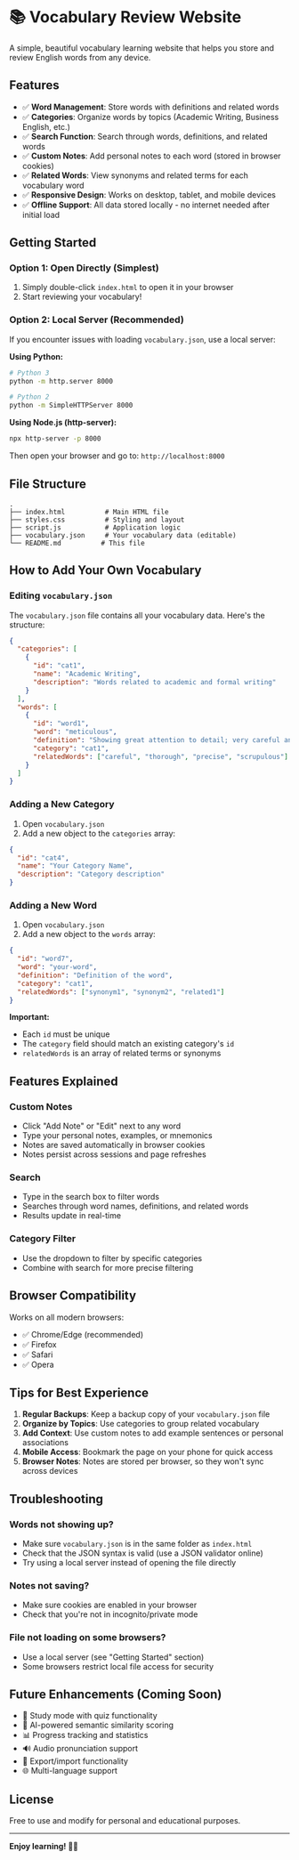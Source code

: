 # 📚 Vocabulary Review Website

A simple, beautiful vocabulary learning website that helps you store and review English words from any device.

## Features

- ✅ **Word Management**: Store words with definitions and related words
- ✅ **Categories**: Organize words by topics (Academic Writing, Business English, etc.)
- ✅ **Search Function**: Search through words, definitions, and related words
- ✅ **Custom Notes**: Add personal notes to each word (stored in browser cookies)
- ✅ **Related Words**: View synonyms and related terms for each vocabulary word
- ✅ **Responsive Design**: Works on desktop, tablet, and mobile devices
- ✅ **Offline Support**: All data stored locally - no internet needed after initial load

## Getting Started

### Option 1: Open Directly (Simplest)
1. Simply double-click `index.html` to open it in your browser
2. Start reviewing your vocabulary!

### Option 2: Local Server (Recommended)
If you encounter issues with loading `vocabulary.json`, use a local server:

**Using Python:**
```bash
# Python 3
python -m http.server 8000

# Python 2
python -m SimpleHTTPServer 8000
```

**Using Node.js (http-server):**
```bash
npx http-server -p 8000
```

Then open your browser and go to: `http://localhost:8000`

## File Structure

```
.
├── index.html          # Main HTML file
├── styles.css          # Styling and layout
├── script.js           # Application logic
├── vocabulary.json     # Your vocabulary data (editable)
└── README.md          # This file
```

## How to Add Your Own Vocabulary

### Editing `vocabulary.json`

The `vocabulary.json` file contains all your vocabulary data. Here's the structure:

```json
{
  "categories": [
    {
      "id": "cat1",
      "name": "Academic Writing",
      "description": "Words related to academic and formal writing"
    }
  ],
  "words": [
    {
      "id": "word1",
      "word": "meticulous",
      "definition": "Showing great attention to detail; very careful and precise",
      "category": "cat1",
      "relatedWords": ["careful", "thorough", "precise", "scrupulous"]
    }
  ]
}
```

### Adding a New Category

1. Open `vocabulary.json`
2. Add a new object to the `categories` array:

```json
{
  "id": "cat4",
  "name": "Your Category Name",
  "description": "Category description"
}
```

### Adding a New Word

1. Open `vocabulary.json`
2. Add a new object to the `words` array:

```json
{
  "id": "word7",
  "word": "your-word",
  "definition": "Definition of the word",
  "category": "cat1",
  "relatedWords": ["synonym1", "synonym2", "related1"]
}
```

**Important:**
- Each `id` must be unique
- The `category` field should match an existing category's `id`
- `relatedWords` is an array of related terms or synonyms

## Features Explained

### Custom Notes
- Click "Add Note" or "Edit" next to any word
- Type your personal notes, examples, or mnemonics
- Notes are saved automatically in browser cookies
- Notes persist across sessions and page refreshes

### Search
- Type in the search box to filter words
- Searches through word names, definitions, and related words
- Results update in real-time

### Category Filter
- Use the dropdown to filter by specific categories
- Combine with search for more precise filtering

## Browser Compatibility

Works on all modern browsers:
- ✅ Chrome/Edge (recommended)
- ✅ Firefox
- ✅ Safari
- ✅ Opera

## Tips for Best Experience

1. **Regular Backups**: Keep a backup copy of your `vocabulary.json` file
2. **Organize by Topics**: Use categories to group related vocabulary
3. **Add Context**: Use custom notes to add example sentences or personal associations
4. **Mobile Access**: Bookmark the page on your phone for quick access
5. **Browser Notes**: Notes are stored per browser, so they won't sync across devices

## Troubleshooting

### Words not showing up?
- Make sure `vocabulary.json` is in the same folder as `index.html`
- Check that the JSON syntax is valid (use a JSON validator online)
- Try using a local server instead of opening the file directly

### Notes not saving?
- Make sure cookies are enabled in your browser
- Check that you're not in incognito/private mode

### File not loading on some browsers?
- Use a local server (see "Getting Started" section)
- Some browsers restrict local file access for security

## Future Enhancements (Coming Soon)

- 🎯 Study mode with quiz functionality
- 🧠 AI-powered semantic similarity scoring
- 📊 Progress tracking and statistics
- 🔊 Audio pronunciation support
- 📱 Export/import functionality
- 🌐 Multi-language support

## License

Free to use and modify for personal and educational purposes.

---

**Enjoy learning! 📖✨**


